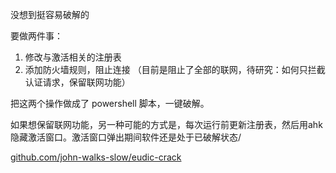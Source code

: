 没想到挺容易破解的

要做两件事：

1. 修改与激活相关的注册表
2. 添加防火墙规则，阻止连接
（目前是阻止了全部的联网，待研究：如何只拦截认证请求，保留联网功能）

把这两个操作做成了 powershell 脚本，一键破解。

如果想保留联网功能，另一种可能的方式是，每次运行前更新注册表，然后用ahk隐藏激活窗口。激活窗口弹出期间软件还是处于已破解状态/


[github.com/john-walks-slow/eudic-crack](https://github.com/john-walks-slow/eudic-crack)
